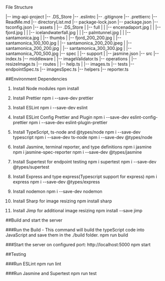 File Structure

|-- img-api-project
    |-- .DS_Store
    |-- .eslintrc
    |-- .gitignore
    |-- .prettierrc
    |-- ReadMe.md
    |-- directoryList.md
    |-- package-lock.json
    |-- package.json
    |-- tsconfig.json
    |-- assets
    |   |-- .DS_Store
    |   |-- full
    |   |   |-- encenadaport.jpg
    |   |   |-- fjord.jpg
    |   |   |-- icelandwaterfall.jpg
    |   |   |-- palmtunnel.jpg
    |   |   |-- santamonica.jpg
    |   |-- thumbs
    |       |-- fjord_200_200.jpg
    |       |-- santamonica_100_100.jpg
    |       |-- santamonica_200_200.jpeg
    |       |-- santamonica_200_200.jpg
    |       |-- santamonica_300_300.jpg
    |       |-- santamonica_700_500.jpg
    |-- spec
    |   |-- support
    |       |-- jasmine.json
    |-- src
        |-- index.ts
        |-- middleware
        |   |-- imageValidator.ts
        |-- operations
        |   |-- resizeImage.ts
        |-- routes
        |   |-- help.ts
        |   |-- images.ts
        |-- tests
            |-- endpointSpec.ts
            |-- imagesSpec.ts
            |-- helpers
                |-- reporter.ts


##Environment Dependencies

1. Install Node modules
npm install

2. Install Prettier
npm i --save-dev prettier

3. Install ESLint
npm i --save-dev eslint

3. Install ESLint Config Prettier and Plugin
npm i --save-dev eslint-config-prettier
npm i --save-dev eslint-plugin-prettier

4. Install TypeScript, ts-node and @types/node
npm i --save-dev typescript
npm i --save-dev ts-node 
npm i --save-dev @types/node

5. Install Jasmine, terminal reporter, and type definitions
npm i jasmine 
npm i jasmine-spec-reporter
npm i --save-dev @types/jasmine

6. Install Supertest for endpoint testing
npm i supertest
npm i --save-dev @types/supertest

7. Install Express and type express(Typescript support for express)
npm i express
npm i --save-dev @types/express

8. Install nodemon
npm i --save-dev nodemon

9. Install Sharp for image resizing
npm install sharp

10. Install Jimp for additional image resizing
npm install --save jimp


##Build and start the server

###Run the Build - This command will build the typeScript code into JavaScript and save them in the ./build folder.
npm run build

###Start the server on configured port: http://localhost:5000
npm start

##Testing

###Run ESLint
npm run lint

###Run Jasmine and Supertest
npm run test
